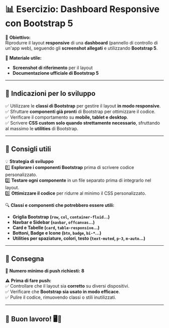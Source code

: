 # 📊 **Esercizio: Dashboard Responsive con Bootstrap 5**  

🔹 **Obiettivo:**  
Riprodurre il layout **responsive** di una **dashboard** (pannello di controllo di un'app web), seguendo gli **screenshot allegati** e utilizzando **Bootstrap 5**.  

📖 **Materiale utile:**  
- **Screenshot di riferimento** per il layout  
- **Documentazione ufficiale di Bootstrap 5**  

---

## 📌 **Indicazioni per lo sviluppo**  

✅ Utilizzare le **classi di Bootstrap** per gestire il layout **in modo responsive**.  
✅ Sfruttare **componenti già pronti** di Bootstrap per ottimizzare il codice.  
✅ Verificare il comportamento su **mobile, tablet e desktop**.  
✅ Scrivere **CSS custom solo quando strettamente necessario**, sfruttando al massimo le **utilities** di Bootstrap.  

---

## 🎯 **Consigli utili**  

💡 **Strategia di sviluppo**  
1️⃣ **Esplorare i componenti Bootstrap** prima di scrivere codice personalizzato.  
2️⃣ **Testare ogni componente** in un file separato prima di integrarlo nel layout.  
3️⃣ **Ottimizzare il codice** per ridurre al minimo il CSS personalizzato.  

🔍 **Classi e componenti che potrebbero essere utili:**  
- **Griglia Bootstrap (`row`, `col`, `container-fluid`...)**  
- **Navbar e Sidebar (`navbar`, `offcanvas`...)**  
- **Card e Tabelle (`card`, `table-responsive`...)**  
- **Bottoni, Badge e Icone (`btn`, `badge`, `bi-*`...)**  
- **Utilities per spaziature, colori, testo (`text-muted`, `p-3`, `m-auto`...)**  

---

## 🚀 **Consegna**  

📌 **Numero minimo di push richiesti:** **8**  

⚠️ **Prima di fare push:**  
✅ Controllare che il layout sia **corretto** su diversi dispositivi.  
✅ Verificare che **Bootstrap sia usato in modo efficace**.  
✅ Pulire il codice, rimuovendo classi o stili inutilizzati.  

---

## 🎉 **Buon lavoro!** 🖥️🚀  

